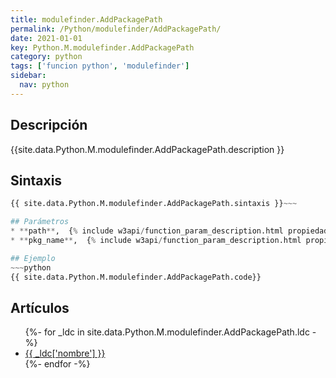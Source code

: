 ```yaml
---
title: modulefinder.AddPackagePath
permalink: /Python/modulefinder/AddPackagePath/
date: 2021-01-01
key: Python.M.modulefinder.AddPackagePath
category: python
tags: ['funcion python', 'modulefinder']
sidebar: 
  nav: python
---
```


## Descripción
{{site.data.Python.M.modulefinder.AddPackagePath.description }}

## Sintaxis
~~~python
{{ site.data.Python.M.modulefinder.AddPackagePath.sintaxis }}~~~

## Parámetros
* **path**,  {% include w3api/function_param_description.html propiedad=site.data.Python.M.modulefinder.AddPackagePath valor="path" %}
* **pkg_name**,  {% include w3api/function_param_description.html propiedad=site.data.Python.M.modulefinder.AddPackagePath valor="pkg_name" %}

## Ejemplo
~~~python
{{ site.data.Python.M.modulefinder.AddPackagePath.code}}
~~~

## Artículos
<ul>
{%- for _ldc in site.data.Python.M.modulefinder.AddPackagePath.ldc -%}
   <li>
       <a href="{{_ldc['url'] }}">{{ _ldc['nombre'] }}</a>
   </li>
{%- endfor -%}
</ul>

